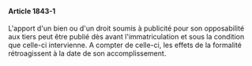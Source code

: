 #### Article 1843-1

L'apport d'un bien ou d'un droit soumis à publicité pour son opposabilité aux tiers peut être publié dès avant l'immatriculation et sous la condition que celle-ci intervienne. A compter de celle-ci, les effets de la formalité rétroagissent à la date de son accomplissement.

